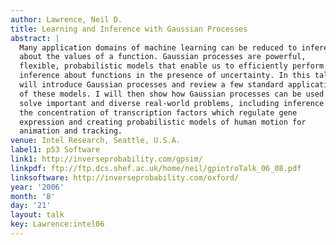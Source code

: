 ```yaml
---
author: Lawrence, Neil D.
title: Learning and Inference with Gaussian Processes
abstract: |
  Many application domains of machine learning can be reduced to inference
  about the values of a function. Gaussian processes are powerful,
  flexible, probabilistic models that enable us to efficiently perform
  inference about functions in the presence of uncertainty. In this talk I
  will introduce Gaussian processes and review a few standard applications
  of these models. I will then show how Gaussian processes can be used to
  solve important and diverse real-world problems, including inference of
  the concentration of transcription factors which regulate gene
  expression and creating probabilistic models of human motion for
  animation and tracking.
venue: Intel Research, Seattle, U.S.A.
label1: p53 Software
link1: http://inverseprobability.com/gpsim/
linkpdf: ftp://ftp.dcs.shef.ac.uk/home/neil/gpintroTalk_06_08.pdf
linksoftware: http://inverseprobability.com/oxford/
year: '2006'
month: '8'
day: '21'
layout: talk
key: Lawrence:intel06
---
```

